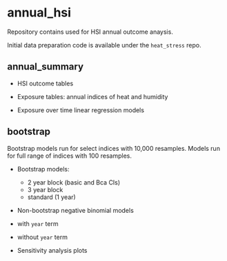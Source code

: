 # annual_hsi

Repository contains used for HSI annual outcome anaysis.

Initial data preparation code is available under the `heat_stress` repo.


## annual_summary

- HSI outcome tables

- Exposure tables: annual indices of heat and humidity

- Exposure over time linear regression models



## bootstrap

Bootstrap models run for select indices with 10,000 resamples.
Models run for full range of indices with 100 resamples.

- Bootstrap models:
  - 2 year block (basic and Bca CIs)
  - 3 year block
  - standard (1 year)
  
 - Non-bootstrap negative binomial models
  - with `year` term
  - without `year` term


- Sensitivity analysis plots
